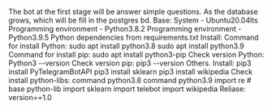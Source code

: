 The bot at the first stage will be answer simple questions. As the database grows, which will be fill in the postgres bd.
Base:
System - Ubuntu20.04lts
Programming environment - Python3.8.2
Programming environment - Python3.9.5
Python dependencies from requirements.txt
Install:
Command for install Python:
sudo apt install python3.8
sudo apt install python3.9
Command for install pip:
sudo apt install python3-pip
Check version Python:
Python3 --version
Check version pip:
pip3 --version
Others.
Install:
pip3 install PyTelegramBotAPI
pip3 install sklearn
pip3 install wikipedia
Check install python-libs:
command python3.8
command python3.9
import re # base python-lib
import sklearn
import telebot
import wikipedia
Reliase:
version==1.0
